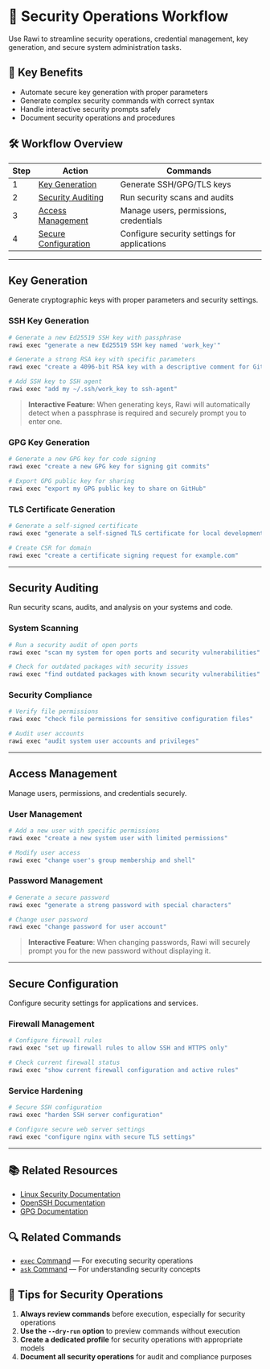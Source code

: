 # 🔐 Security Operations Workflow

Use Rawi to streamline security operations, credential management, key generation, and secure system administration tasks.

## 🎯 Key Benefits

- Automate secure key generation with proper parameters
- Generate complex security commands with correct syntax
- Handle interactive security prompts safely
- Document security operations and procedures

## 🛠️ Workflow Overview

| Step | Action                                        | Commands                                     |
| ---- | --------------------------------------------- | -------------------------------------------- |
| 1    | [Key Generation](#key-generation)             | Generate SSH/GPG/TLS keys                    |
| 2    | [Security Auditing](#security-auditing)       | Run security scans and audits                |
| 3    | [Access Management](#access-management)       | Manage users, permissions, credentials       |
| 4    | [Secure Configuration](#secure-configuration) | Configure security settings for applications |

---

## Key Generation

Generate cryptographic keys with proper parameters and security settings.

### SSH Key Generation

```bash
# Generate a new Ed25519 SSH key with passphrase
rawi exec "generate a new Ed25519 SSH key named 'work_key'"

# Generate a strong RSA key with specific parameters
rawi exec "create a 4096-bit RSA key with a descriptive comment for GitHub"

# Add SSH key to SSH agent
rawi exec "add my ~/.ssh/work_key to ssh-agent"
```

> **Interactive Feature**: When generating keys, Rawi will automatically detect when a passphrase is required and securely prompt you to enter one.

### GPG Key Generation

```bash
# Generate a new GPG key for code signing
rawi exec "create a new GPG key for signing git commits"

# Export GPG public key for sharing
rawi exec "export my GPG public key to share on GitHub"
```

### TLS Certificate Generation

```bash
# Generate a self-signed certificate
rawi exec "generate a self-signed TLS certificate for local development"

# Create CSR for domain
rawi exec "create a certificate signing request for example.com"
```

---

## Security Auditing

Run security scans, audits, and analysis on your systems and code.

### System Scanning

```bash
# Run a security audit of open ports
rawi exec "scan my system for open ports and security vulnerabilities"

# Check for outdated packages with security issues
rawi exec "find outdated packages with known security vulnerabilities"
```

### Security Compliance

```bash
# Verify file permissions
rawi exec "check file permissions for sensitive configuration files"

# Audit user accounts
rawi exec "audit system user accounts and privileges"
```

---

## Access Management

Manage users, permissions, and credentials securely.

### User Management

```bash
# Add a new user with specific permissions
rawi exec "create a new system user with limited permissions"

# Modify user access
rawi exec "change user's group membership and shell"
```

### Password Management

```bash
# Generate a secure password
rawi exec "generate a strong password with special characters"

# Change user password
rawi exec "change password for user account"
```

> **Interactive Feature**: When changing passwords, Rawi will securely prompt you for the new password without displaying it.

---

## Secure Configuration

Configure security settings for applications and services.

### Firewall Management

```bash
# Configure firewall rules
rawi exec "set up firewall rules to allow SSH and HTTPS only"

# Check current firewall status
rawi exec "show current firewall configuration and active rules"
```

### Service Hardening

```bash
# Secure SSH configuration
rawi exec "harden SSH server configuration"

# Configure secure web server settings
rawi exec "configure nginx with secure TLS settings"
```

---

## 📚 Related Resources

- [Linux Security Documentation](https://www.kernel.org/doc/html/latest/security/index.html)
- [OpenSSH Documentation](https://www.openssh.com/manual.html)
- [GPG Documentation](https://gnupg.org/documentation/)

## 🔍 Related Commands

- [`exec` Command](../commands/exec.md) — For executing security operations
- [`ask` Command](../commands/ask.md) — For understanding security concepts

## 📝 Tips for Security Operations

1. **Always review commands** before execution, especially for security operations
2. **Use the `--dry-run` option** to preview commands without execution
3. **Create a dedicated profile** for security operations with appropriate models
4. **Document all security operations** for audit and compliance purposes
